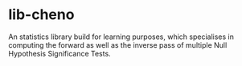 # lib-cheno
An statistics library build for learning purposes, which specialises in computing the forward as well as the inverse pass of multiple Null Hypothesis Significance Tests.
